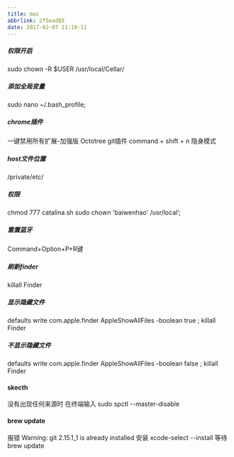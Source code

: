 ```yaml
---
title: mac
abbrlink: 2f5ead85
date: 2017-02-07 11:19:11
---
```


##### 权限开启
sudo chown -R $USER /usr/local/Cellar/  

##### 添加全局变量
sudo nano ~/.bash_profile;

##### chrome插件
一键禁用所有扩展-加强版
Octotree git插件
command + shift + n 隐身模式

##### host文件位置
/private/etc/ 

##### 权限
chmod 777 catalina.sh
sudo chown 'baiwenhao' /usr/local’;

##### 重置蓝牙
Command+Option+P+R键

##### 刷新finder
killall Finder

##### 显示隐藏文件
defaults write com.apple.finder AppleShowAllFiles -boolean true ; killall Finder

##### 不显示隐藏文件
defaults write com.apple.finder AppleShowAllFiles -boolean false ; killall Finder

#### skecth
没有出现任何来源时 在终端输入
sudo spctl --master-disable

#### brew update
报错 Warning: git 2.15.1_1 is already installed
安装 xcode-select --install
等待 brew update
